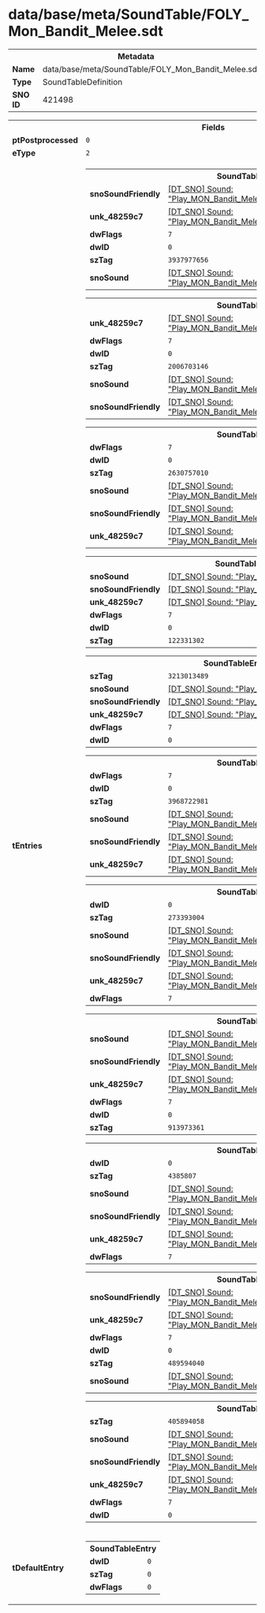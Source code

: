<h1>data/base/meta/SoundTable/FOLY_Mon_Bandit_Melee.sdt</h1><table><tr><th colspan="100%">Metadata</th></tr><tr><td><b>Name</b></td><td>data/base/meta/SoundTable/FOLY_Mon_Bandit_Melee.sdt</td></tr><tr><td><b>Type</b></td><td>SoundTableDefinition</td></tr><tr><td><b>SNO ID</b></td><td>421498</td></tr></table>

<table><tr><th colspan="100%">Fields</th></tr><tr><td><b>ptPostprocessed</b></td><td><code>0</code></td></tr><tr><td><b>eType</b></td><td><code>2</code></td></tr><tr><td><b>tEntries</b></td><td><table><tr><th colspan="100%">SoundTableEntry</th></tr><tr><td><b>snoSoundFriendly</b></td><td><a href="..\Sound\Play_MON_Bandit_Melee_FOLY_Armor_Cloth_Attack_SML_3P.snd.md">[DT_SNO] Sound: "Play_MON_Bandit_Melee_FOLY_Armor_Cloth_Attack_SML_3P"</a></td></tr><tr><td><b>unk_48259c7</b></td><td><a href="..\Sound\Play_MON_Bandit_Melee_FOLY_Armor_Cloth_Attack_SML_3P.snd.md">[DT_SNO] Sound: "Play_MON_Bandit_Melee_FOLY_Armor_Cloth_Attack_SML_3P"</a></td></tr><tr><td><b>dwFlags</b></td><td><code>7</code></td></tr><tr><td><b>dwID</b></td><td><code>0</code></td></tr><tr><td><b>szTag</b></td><td><code>3937977656</code></td></tr><tr><td><b>snoSound</b></td><td><a href="..\Sound\Play_MON_Bandit_Melee_FOLY_Armor_Cloth_Attack_SML_3P.snd.md">[DT_SNO] Sound: "Play_MON_Bandit_Melee_FOLY_Armor_Cloth_Attack_SML_3P"</a></td></tr></table>


<table><tr><th colspan="100%">SoundTableEntry</th></tr><tr><td><b>unk_48259c7</b></td><td><a href="..\Sound\Play_MON_Bandit_Melee_FOLY_Armor_Cloth_Attack_LRG_3P.snd.md">[DT_SNO] Sound: "Play_MON_Bandit_Melee_FOLY_Armor_Cloth_Attack_LRG_3P"</a></td></tr><tr><td><b>dwFlags</b></td><td><code>7</code></td></tr><tr><td><b>dwID</b></td><td><code>0</code></td></tr><tr><td><b>szTag</b></td><td><code>2006703146</code></td></tr><tr><td><b>snoSound</b></td><td><a href="..\Sound\Play_MON_Bandit_Melee_FOLY_Armor_Cloth_Attack_LRG_3P.snd.md">[DT_SNO] Sound: "Play_MON_Bandit_Melee_FOLY_Armor_Cloth_Attack_LRG_3P"</a></td></tr><tr><td><b>snoSoundFriendly</b></td><td><a href="..\Sound\Play_MON_Bandit_Melee_FOLY_Armor_Cloth_Attack_LRG_3P.snd.md">[DT_SNO] Sound: "Play_MON_Bandit_Melee_FOLY_Armor_Cloth_Attack_LRG_3P"</a></td></tr></table>


<table><tr><th colspan="100%">SoundTableEntry</th></tr><tr><td><b>dwFlags</b></td><td><code>7</code></td></tr><tr><td><b>dwID</b></td><td><code>0</code></td></tr><tr><td><b>szTag</b></td><td><code>2630757010</code></td></tr><tr><td><b>snoSound</b></td><td><a href="..\Sound\Play_MON_Bandit_Melee_Barrel_Projectile_PreCast_3P.snd.md">[DT_SNO] Sound: "Play_MON_Bandit_Melee_Barrel_Projectile_PreCast_3P"</a></td></tr><tr><td><b>snoSoundFriendly</b></td><td><a href="..\Sound\Play_MON_Bandit_Melee_Barrel_Projectile_PreCast_3P.snd.md">[DT_SNO] Sound: "Play_MON_Bandit_Melee_Barrel_Projectile_PreCast_3P"</a></td></tr><tr><td><b>unk_48259c7</b></td><td><a href="..\Sound\Play_MON_Bandit_Melee_Barrel_Projectile_PreCast_3P.snd.md">[DT_SNO] Sound: "Play_MON_Bandit_Melee_Barrel_Projectile_PreCast_3P"</a></td></tr></table>


<table><tr><th colspan="100%">SoundTableEntry</th></tr><tr><td><b>snoSound</b></td><td><a href="..\Sound\Play_MON_Bandit_Melee_FOLY_Bodyfall_3P.snd.md">[DT_SNO] Sound: "Play_MON_Bandit_Melee_FOLY_Bodyfall_3P"</a></td></tr><tr><td><b>snoSoundFriendly</b></td><td><a href="..\Sound\Play_MON_Bandit_Melee_FOLY_Bodyfall_3P.snd.md">[DT_SNO] Sound: "Play_MON_Bandit_Melee_FOLY_Bodyfall_3P"</a></td></tr><tr><td><b>unk_48259c7</b></td><td><a href="..\Sound\Play_MON_Bandit_Melee_FOLY_Bodyfall_3P.snd.md">[DT_SNO] Sound: "Play_MON_Bandit_Melee_FOLY_Bodyfall_3P"</a></td></tr><tr><td><b>dwFlags</b></td><td><code>7</code></td></tr><tr><td><b>dwID</b></td><td><code>0</code></td></tr><tr><td><b>szTag</b></td><td><code>122331302</code></td></tr></table>


<table><tr><th colspan="100%">SoundTableEntry</th></tr><tr><td><b>szTag</b></td><td><code>3213013489</code></td></tr><tr><td><b>snoSound</b></td><td><a href="..\Sound\Play_MON_Bandit_Melee_Walk_FS_3P.snd.md">[DT_SNO] Sound: "Play_MON_Bandit_Melee_Walk_FS_3P"</a></td></tr><tr><td><b>snoSoundFriendly</b></td><td><a href="..\Sound\Play_MON_Bandit_Melee_Walk_FS_3P.snd.md">[DT_SNO] Sound: "Play_MON_Bandit_Melee_Walk_FS_3P"</a></td></tr><tr><td><b>unk_48259c7</b></td><td><a href="..\Sound\Play_MON_Bandit_Melee_Walk_FS_3P.snd.md">[DT_SNO] Sound: "Play_MON_Bandit_Melee_Walk_FS_3P"</a></td></tr><tr><td><b>dwFlags</b></td><td><code>7</code></td></tr><tr><td><b>dwID</b></td><td><code>0</code></td></tr></table>


<table><tr><th colspan="100%">SoundTableEntry</th></tr><tr><td><b>dwFlags</b></td><td><code>7</code></td></tr><tr><td><b>dwID</b></td><td><code>0</code></td></tr><tr><td><b>szTag</b></td><td><code>3968722981</code></td></tr><tr><td><b>snoSound</b></td><td><a href="..\Sound\Play_MON_Bandit_Melee_FOLY_Armor_Cloth_GetHit_3P.snd.md">[DT_SNO] Sound: "Play_MON_Bandit_Melee_FOLY_Armor_Cloth_GetHit_3P"</a></td></tr><tr><td><b>snoSoundFriendly</b></td><td><a href="..\Sound\Play_MON_Bandit_Melee_FOLY_Armor_Cloth_GetHit_3P.snd.md">[DT_SNO] Sound: "Play_MON_Bandit_Melee_FOLY_Armor_Cloth_GetHit_3P"</a></td></tr><tr><td><b>unk_48259c7</b></td><td><a href="..\Sound\Play_MON_Bandit_Melee_FOLY_Armor_Cloth_GetHit_3P.snd.md">[DT_SNO] Sound: "Play_MON_Bandit_Melee_FOLY_Armor_Cloth_GetHit_3P"</a></td></tr></table>


<table><tr><th colspan="100%">SoundTableEntry</th></tr><tr><td><b>dwID</b></td><td><code>0</code></td></tr><tr><td><b>szTag</b></td><td><code>273393004</code></td></tr><tr><td><b>snoSound</b></td><td><a href="..\Sound\Play_MON_Bandit_Melee_FOLY_Armor_Cloth_GetHit_3P.snd.md">[DT_SNO] Sound: "Play_MON_Bandit_Melee_FOLY_Armor_Cloth_GetHit_3P"</a></td></tr><tr><td><b>snoSoundFriendly</b></td><td><a href="..\Sound\Play_MON_Bandit_Melee_FOLY_Armor_Cloth_GetHit_3P.snd.md">[DT_SNO] Sound: "Play_MON_Bandit_Melee_FOLY_Armor_Cloth_GetHit_3P"</a></td></tr><tr><td><b>unk_48259c7</b></td><td><a href="..\Sound\Play_MON_Bandit_Melee_FOLY_Armor_Cloth_GetHit_3P.snd.md">[DT_SNO] Sound: "Play_MON_Bandit_Melee_FOLY_Armor_Cloth_GetHit_3P"</a></td></tr><tr><td><b>dwFlags</b></td><td><code>7</code></td></tr></table>


<table><tr><th colspan="100%">SoundTableEntry</th></tr><tr><td><b>snoSound</b></td><td><a href="..\Sound\Play_MON_Bandit_Melee_FOLY_Armor_Mvts_Taunt_3P.snd.md">[DT_SNO] Sound: "Play_MON_Bandit_Melee_FOLY_Armor_Mvts_Taunt_3P"</a></td></tr><tr><td><b>snoSoundFriendly</b></td><td><a href="..\Sound\Play_MON_Bandit_Melee_FOLY_Armor_Mvts_Taunt_3P.snd.md">[DT_SNO] Sound: "Play_MON_Bandit_Melee_FOLY_Armor_Mvts_Taunt_3P"</a></td></tr><tr><td><b>unk_48259c7</b></td><td><a href="..\Sound\Play_MON_Bandit_Melee_FOLY_Armor_Mvts_Taunt_3P.snd.md">[DT_SNO] Sound: "Play_MON_Bandit_Melee_FOLY_Armor_Mvts_Taunt_3P"</a></td></tr><tr><td><b>dwFlags</b></td><td><code>7</code></td></tr><tr><td><b>dwID</b></td><td><code>0</code></td></tr><tr><td><b>szTag</b></td><td><code>913973361</code></td></tr></table>


<table><tr><th colspan="100%">SoundTableEntry</th></tr><tr><td><b>dwID</b></td><td><code>0</code></td></tr><tr><td><b>szTag</b></td><td><code>4385807</code></td></tr><tr><td><b>snoSound</b></td><td><a href="..\Sound\Play_MON_Bandit_Melee_FOLY_Walking_Armor_Cloth_Mvts_3P.snd.md">[DT_SNO] Sound: "Play_MON_Bandit_Melee_FOLY_Walking_Armor_Cloth_Mvts_3P"</a></td></tr><tr><td><b>snoSoundFriendly</b></td><td><a href="..\Sound\Play_MON_Bandit_Melee_FOLY_Walking_Armor_Cloth_Mvts_3P.snd.md">[DT_SNO] Sound: "Play_MON_Bandit_Melee_FOLY_Walking_Armor_Cloth_Mvts_3P"</a></td></tr><tr><td><b>unk_48259c7</b></td><td><a href="..\Sound\Play_MON_Bandit_Melee_FOLY_Walking_Armor_Cloth_Mvts_3P.snd.md">[DT_SNO] Sound: "Play_MON_Bandit_Melee_FOLY_Walking_Armor_Cloth_Mvts_3P"</a></td></tr><tr><td><b>dwFlags</b></td><td><code>7</code></td></tr></table>


<table><tr><th colspan="100%">SoundTableEntry</th></tr><tr><td><b>snoSoundFriendly</b></td><td><a href="..\Sound\Play_MON_Bandit_Melee_FOLY_Weapon_Whoosh_3P.snd.md">[DT_SNO] Sound: "Play_MON_Bandit_Melee_FOLY_Weapon_Whoosh_3P"</a></td></tr><tr><td><b>unk_48259c7</b></td><td><a href="..\Sound\Play_MON_Bandit_Melee_FOLY_Weapon_Whoosh_3P.snd.md">[DT_SNO] Sound: "Play_MON_Bandit_Melee_FOLY_Weapon_Whoosh_3P"</a></td></tr><tr><td><b>dwFlags</b></td><td><code>7</code></td></tr><tr><td><b>dwID</b></td><td><code>0</code></td></tr><tr><td><b>szTag</b></td><td><code>489594040</code></td></tr><tr><td><b>snoSound</b></td><td><a href="..\Sound\Play_MON_Bandit_Melee_FOLY_Weapon_Whoosh_3P.snd.md">[DT_SNO] Sound: "Play_MON_Bandit_Melee_FOLY_Weapon_Whoosh_3P"</a></td></tr></table>


<table><tr><th colspan="100%">SoundTableEntry</th></tr><tr><td><b>szTag</b></td><td><code>405894058</code></td></tr><tr><td><b>snoSound</b></td><td><a href="..\Sound\Play_MON_Bandit_Melee_FOLY_Barrel_Whoosh_3P.snd.md">[DT_SNO] Sound: "Play_MON_Bandit_Melee_FOLY_Barrel_Whoosh_3P"</a></td></tr><tr><td><b>snoSoundFriendly</b></td><td><a href="..\Sound\Play_MON_Bandit_Melee_FOLY_Barrel_Whoosh_3P.snd.md">[DT_SNO] Sound: "Play_MON_Bandit_Melee_FOLY_Barrel_Whoosh_3P"</a></td></tr><tr><td><b>unk_48259c7</b></td><td><a href="..\Sound\Play_MON_Bandit_Melee_FOLY_Barrel_Whoosh_3P.snd.md">[DT_SNO] Sound: "Play_MON_Bandit_Melee_FOLY_Barrel_Whoosh_3P"</a></td></tr><tr><td><b>dwFlags</b></td><td><code>7</code></td></tr><tr><td><b>dwID</b></td><td><code>0</code></td></tr></table>


</td></tr><tr><td><b>tDefaultEntry</b></td><td><table><tr><th colspan="100%">SoundTableEntry</th></tr><tr><td><b>dwID</b></td><td><code>0</code></td></tr><tr><td><b>szTag</b></td><td><code>0</code></td></tr><tr><td><b>dwFlags</b></td><td><code>0</code></td></tr></table>

</td></tr></table>

